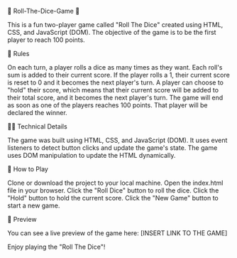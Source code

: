 🎲 Roll-The-Dice-Game 🎲

This is a fun two-player game called "Roll The Dice" created using HTML, CSS, and JavaScript (DOM). The objective of the game is to be the first player to reach 100 points.

📜 Rules

On each turn, a player rolls a dice as many times as they want. Each roll's sum is added to their current score.
If the player rolls a 1, their current score is reset to 0 and it becomes the next player's turn.
A player can choose to "hold" their score, which means that their current score will be added to their total score, and it becomes the next player's turn.
The game will end as soon as one of the players reaches 100 points. That player will be declared the winner.

👨‍💻 Technical Details

The game was built using HTML, CSS, and JavaScript (DOM).
It uses event listeners to detect button clicks and update the game's state.
The game uses DOM manipulation to update the HTML dynamically.

🚀 How to Play

Clone or download the project to your local machine.
Open the index.html file in your browser.
Click the "Roll Dice" button to roll the dice.
Click the "Hold" button to hold the current score.
Click the "New Game" button to start a new game.

👀 Preview

You can see a live preview of the game here: [INSERT LINK TO THE GAME]

Enjoy playing the "Roll The Dice"!
